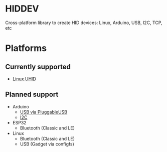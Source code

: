 # HIDDEV
Cross-platform library to create HID devices: Linux, Arduino, USB, I2C, TCP, etc

# Platforms
## Currently supported
- [Linux UHID](https://www.kernel.org/doc/Documentation/hid/uhid.txt)

## Planned support
- Arduino 
  - [USB via PluggableUSB](https://github.com/arduino/Arduino/wiki/PluggableUSB-and-PluggableHID-howto)
  - [I2C](http://download.microsoft.com/download/7/d/d/7dd44bb7-2a7a-4505-ac1c-7227d3d96d5b/hid-over-i2c-protocol-spec-v1-0.docx)
- ESP32
  - Bluetooth (Classic and LE)
- Linux
  - Bluetooth (Classic and LE)
  - USB (Gadget via configfs)
